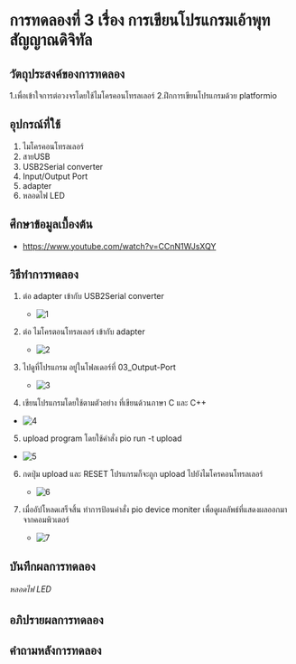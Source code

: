 # การทดลองที่ 3 เรื่อง การเขียนโปรแกรมเอ้าพุทสัญญาณดิจิทัล

## วัตถุประสงค์ของการทดลอง
1.เพื่อเข้าใจการต่อวงจรโดยใช้ไมโครคอนโทรลเลอร์
2.ฝึกการเขียนโปรแกรมด้วย platformio

## อุปกรณ์ที่ใช้
1. ไมโครคอนโทรลเลอร์
2. สายUSB
3. USB2Serial converter
4. Input/Output Port 
5. adapter
6. หลอดไฟ LED

## ศึกษาข้อมูลเบื้องต้น
* https://www.youtube.com/watch?v=CCnN1WJsXQY

## วิธีทำการทดลอง
1. ต่อ adapter เข้ากับ USB2Serial converter
   * ![1](https://user-images.githubusercontent.com/80879116/112155144-98c33b00-8c17-11eb-837a-bca5621ba449.png)

2. ต่อ ไมโครตอนโทรลเลอร์ เข้ากับ adapter
   * ![2](https://user-images.githubusercontent.com/80879116/112155609-0bccb180-8c18-11eb-88a3-8f62f4b3758c.png)

3. ไปดูที่โปรแกรม อยู่ในโฟลเดอร์ที่ 03_Output-Port
   * ![3](https://user-images.githubusercontent.com/80879116/112162584-c495ef00-8c1e-11eb-8ae0-4daee6866961.png)

4. เขียนโปรแกรมโดยใช้ตามตัวอย่าง ที่เขียนด้วนภาษา C และ C++
  * ![4](https://user-images.githubusercontent.com/80879116/112163029-35d5a200-8c1f-11eb-981d-51bdd5a9dd76.png)

5. upload program โดยใช้คำสั่ง pio run -t upload
  * ![5](https://user-images.githubusercontent.com/80879116/112163807-f22f6800-8c1f-11eb-846a-f249d46aca99.png)
 
6. กดปุ่ม upload และ RESET โปรแกรมก็จะถูก upload ไปยังไมโครคอนโทรลเลอร์
   * ![6](https://user-images.githubusercontent.com/80879116/112164393-6e29b000-8c20-11eb-9fb0-bfad5a41fa85.png)

7. เมื่ออัปโหลดเสร็จสิ้น ทำการป้อนคำสั่ง pio device moniter เพื่อดูผลลัพธ์ที่แสดงผลออกมาจากคอมพิวเตอร์
   * ![7](https://user-images.githubusercontent.com/80879116/112164947-e6907100-8c20-11eb-8da9-da2fabb874f7.png)


## บันทึกผลการทดลอง
   ###### หลอดไฟ LED

## อภิปรายผลการทดลอง

## คำถามหลังการทดลอง


